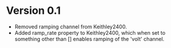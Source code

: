 Version 0.1
===========
* Removed ramping channel from Keithley2400.
* Added ramp_rate property to Keithley2400, which when set to something other
  than [] enables ramping of the 'volt' channel.